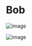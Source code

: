 # Bob

![image](https://user-images.githubusercontent.com/27897100/27682658-1d42bfce-5ccc-11e7-901e-1709ea8649b2.png)

![image](https://user-images.githubusercontent.com/27897100/27682671-2576c406-5ccc-11e7-9146-5638ca4f4cb2.png)
